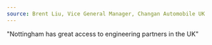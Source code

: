 ```yaml
---
source: Brent Liu, Vice General Manager, Changan Automobile UK
---
```

"Nottingham has great access to engineering partners in the UK"